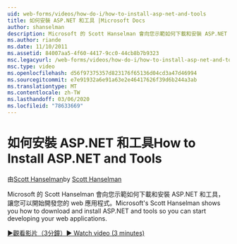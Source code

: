 ```yaml
---
uid: web-forms/videos/how-do-i/how-to-install-asp-net-and-tools
title: 如何安裝 ASP.NET 和工具 |Microsoft Docs
author: shanselman
description: Microsoft 的 Scott Hanselman 會向您示範如何下載和安裝 ASP.NET 和工具，讓您可以開始開發您的 web 應用程式。
ms.author: riande
ms.date: 11/10/2011
ms.assetid: 84007aa5-4f60-4417-9cc0-44cb8b7b9323
msc.legacyurl: /web-forms/videos/how-do-i/how-to-install-asp-net-and-tools
msc.type: video
ms.openlocfilehash: d56f97375357d823176f65136d04cd3a47d46994
ms.sourcegitcommit: e7e91932a6e91a63e2e46417626f39d6b244a3ab
ms.translationtype: MT
ms.contentlocale: zh-TW
ms.lasthandoff: 03/06/2020
ms.locfileid: "78633669"
---
```

# <a name="how-to-install-aspnet-and-tools"></a><span data-ttu-id="ef6ad-103">如何安裝 ASP.NET 和工具</span><span class="sxs-lookup"><span data-stu-id="ef6ad-103">How to Install ASP.NET and Tools</span></span>

<span data-ttu-id="ef6ad-104">由[Scott Hanselman](https://github.com/shanselman)</span><span class="sxs-lookup"><span data-stu-id="ef6ad-104">by [Scott Hanselman](https://github.com/shanselman)</span></span>

<span data-ttu-id="ef6ad-105">Microsoft 的 Scott Hanselman 會向您示範如何下載和安裝 ASP.NET 和工具，讓您可以開始開發您的 web 應用程式。</span><span class="sxs-lookup"><span data-stu-id="ef6ad-105">Microsoft's Scott Hanselman shows you how to download and install ASP.NET and tools so you can start developing your web applications.</span></span>

[<span data-ttu-id="ef6ad-106">&#9654;觀看影片（3分鐘）</span><span class="sxs-lookup"><span data-stu-id="ef6ad-106">&#9654; Watch video (3 minutes)</span></span>](https://channel9.msdn.com/Blogs/ASP-NET-Site-Videos/how-to-install-asp-net-and-tools)
